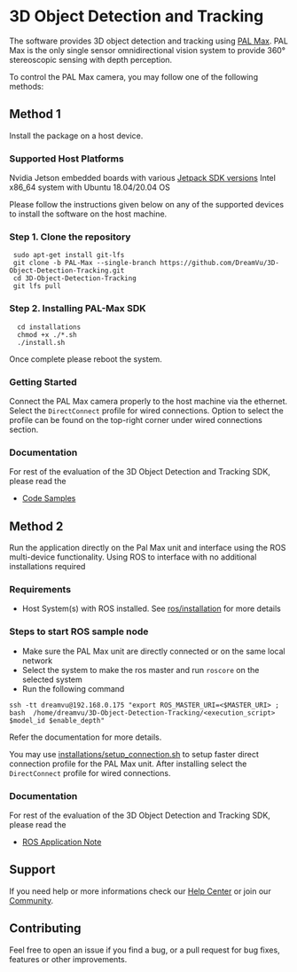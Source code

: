 # 3D Object Detection and Tracking 
The software provides 3D object detection and tracking using [PAL Max](https://dreamvu.com/pal-ethernet/). PAL Max is the only single sensor omnidirectional vision system to provide 360° stereoscopic sensing with depth perception. 

To control the PAL Max camera, you may follow one of the following methods:

## Method 1
Install the package on a host device. 

### Supported Host Platforms 
Nvidia Jetson embedded boards with various [Jetpack SDK versions](https://developer.nvidia.com/embedded/jetpack-sdk-46)
Intel x86_64 system with Ubuntu 18.04/20.04 OS

Please follow the instructions given below on any of the supported devices to install the software on the host machine. 

### Step 1. Clone the repository 
     sudo apt-get install git-lfs
     git clone -b PAL-Max --single-branch https://github.com/DreamVu/3D-Object-Detection-Tracking.git
     cd 3D-Object-Detection-Tracking
     git lfs pull
      

### Step 2. Installing PAL-Max SDK
      cd installations
      chmod +x ./*.sh
      ./install.sh
            
Once complete please reboot the system. 

### Getting Started 
Connect the PAL Max camera properly to the host machine via the ethernet. Select the `DirectConnect` profile for wired connections. Option to select the profile can be found on the top-right corner under wired connections section.


### Documentation 
For rest of the evaluation of the 3D Object Detection and Tracking SDK, please read the 
- [Code Samples](https://docs.google.com/document/d/e/2PACX-1vR7AxhhOOp9K8PDviGaXRaw3Ui5E7omyL_hnvdsyWF_3dowyrgx8Zmc1mH1FOV3nsmt_HmEuBDpl-ZZ/pub)

## Method 2
Run the application directly on the Pal Max unit and interface using the ROS multi-device functionality. Using ROS to interface with no additional installations required

### Requirements
- Host System(s) with ROS installed. See [ros/installation](http://wiki.ros.org/ROS/Installation) for more details

### Steps to start ROS sample node
- Make sure the PAL Max unit are directly connected or on the same local network
- Select the system to make the ros master and run `roscore` on the selected system
- Run the following command
```
ssh -tt dreamvu@192.168.0.175 "export ROS_MASTER_URI=<$MASTER_URI> ; bash  /home/dreamvu/3D-Object-Detection-Tracking/<execution_script> $model_id $enable_depth"
```
Refer the documentation for more details.

You may use [installations/setup_connection.sh](https://github.com/DreamVu/3D-Object-Detection-Tracking/blob/PAL-Max/installations/setup_connection.sh) to setup faster direct connection profile for the PAL Max unit. After installing select the `DirectConnect` profile for wired connections.

### Documentation 
For rest of the evaluation of the 3D Object Detection and Tracking SDK, please read the 
- [ROS Application Note](https://docs.google.com/document/d/e/2PACX-1vSd1vVj0cE2x1AviwNHMXRtkABDGT5LO6sl-0vEMzUZpGoGi1QYRcIYhyzhZ4Q1YjJ23IucpzSyLNam/pub)


## Support 
If you need help or more informations check our [Help Center](https://support.dreamvu.com/portal/en/home) or join our [Community](https://support.dreamvu.com/portal/en/community/dreamvu-inc).

## Contributing
Feel free to open an issue if you find a bug, or a pull request for bug fixes, features or other improvements.

